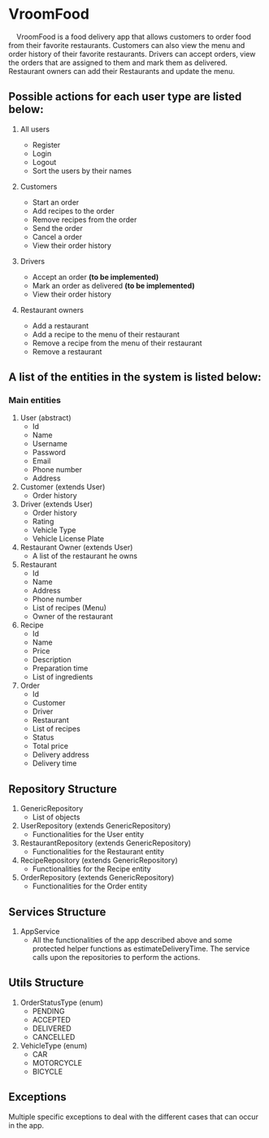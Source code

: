 # VroomFood

&nbsp;&nbsp;&nbsp;&nbsp;VroomFood is a food delivery app that allows customers to order food from their favorite restaurants. Customers can also 
view the menu and order history of their favorite restaurants. Drivers can accept orders, view the orders that are assigned 
to them and mark them as delivered. Restaurant owners can add their Restaurants and update the menu.

## Possible actions for each user type are listed below:
1. All users
   * Register
   * Login
   * Logout
   * Sort the users by their names
   
2. Customers
   * Start an order
   * Add recipes to the order
   * Remove recipes from the order
   * Send the order
   * Cancel a order
   * View their order history 
3. Drivers
   * Accept an order **(to be implemented)**
   * Mark an order as delivered **(to be implemented)**
   * View their order history
4. Restaurant owners
   * Add a restaurant
   * Add a recipe to the menu of their restaurant
   * Remove a recipe from the menu of their restaurant 
   * Remove a restaurant 


## A list of the entities in the system is listed below:
### Main entities
1. User (abstract)
   * Id
   * Name
   * Username
   * Password
   * Email
   * Phone number
   * Address
2. Customer (extends User)
   * Order history
3. Driver (extends User)
    * Order history
    * Rating
    * Vehicle Type
    * Vehicle License Plate
4. Restaurant Owner (extends User)
    * A list of the restaurant he owns
5. Restaurant
    * Id
    * Name
    * Address
    * Phone number
    * List of recipes (Menu)
    * Owner of the restaurant
6. Recipe
    * Id
    * Name
    * Price
    * Description
    * Preparation time
    * List of ingredients
7. Order
   * Id
   * Customer
   * Driver
   * Restaurant
   * List of recipes
   * Status
   * Total price
   * Delivery address
   * Delivery time

## Repository Structure
1. GenericRepository
   * List of objects
2. UserRepository (extends GenericRepository)
   * Functionalities for the User entity
3. RestaurantRepository (extends GenericRepository)
   * Functionalities for the Restaurant entity
4. RecipeRepository (extends GenericRepository)
    * Functionalities for the Recipe entity
5. OrderRepository (extends GenericRepository)
    * Functionalities for the Order entity

## Services Structure
1. AppService
   * All the functionalities of the app described above and some protected helper functions as estimateDeliveryTime. The service calls upon
        the repositories to perform the actions.
   
## Utils Structure
1. OrderStatusType (enum)
   * PENDING
   * ACCEPTED
   * DELIVERED
   * CANCELLED
2. VehicleType (enum)
    * CAR
    * MOTORCYCLE
    * BICYCLE

## Exceptions
Multiple specific exceptions to deal with the different cases that can occur in the app.
   



